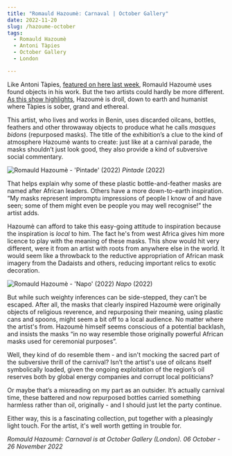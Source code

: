 ```yaml
---
title: "Romauld Hazoumè: Carnaval | October Gallery"
date: 2022-11-20
slug: /hazoume-october
tags:
  - Romauld Hazoumè
  - Antoni Tàpies
  - October Gallery
  - London

---
```


Like Antoni Tàpies, [featured on here last week](/tapies-nahmad), Romauld Hazoumè uses found objects in his work. But the two artists could hardly be more different. [As this show highlights](https://octobergallery.co.uk/exhibitions/Hazoume-carnaval), Hazoumè is droll, down to earth and humanist where Tàpies is sober, grand and ethereal. 

This artist, who lives and works in Benin, uses discarded oilcans, bottles, feathers and other throwaway objects to produce what he calls *masques bidons* (repurposed masks). The title of the exhibition’s a clue to the kind of atmosphere Hazoumè wants to create: just like at a carnival parade, the masks shouldn’t just look good, they also provide a kind of subversive social commentary.

![Romauld Hazoumè - 'Pintade' (2022)](/hazoume-october-1.jpeg)
*Pintade* (2022)

That helps explain why some of these plastic bottle-and-feather masks are named after African leaders. Others have a more down-to-earth inspiration. “My masks represent impromptu impressions of people I know of and have seen; some of them might even be people you may well recognise!” the artist adds.

Hazoumè can afford to take this easy-going attitude to inspiration because the inspiration is *local* to him. The fact he's from west Africa gives him more licence to play with the meaning of these masks. This show would hit very different, were it from an artist with roots from anywhere else in the world. It would seem like a throwback to the reductive appropriation of African mask imagery from the Dadaists and others, reducing important relics to exotic decoration. 

![Romauld Hazoumè - 'Napo' (2022)](/hazoume-october-2.jpeg)
*Napo* (2022)

But while such weighty inferences can be side-stepped, they can’t be escaped. After all, the masks that clearly inspired Hazoumè were originally objects of religious reverence, and repurposing their meaning, using plastic cans and spoons, might seem a bit off to a local audience. No matter where the artist's from. Hazoumè himself seems conscious of a potential backlash, and insists the masks “in no way resemble those originally powerful African masks used for ceremonial purposes”. 

Well, they kind of do resemble them - and isn't mocking the sacred part of the subversive thrill of the carnival? Isn’t the artist's use of oilcans itself symbolically loaded, given the ongoing exploitation of the region’s oil reserves both by global energy companies and corrupt local politicians? 

Or maybe that’s a misreading on my part as an outsider. It’s actually carnival time, these battered and now repurposed bottles carried something harmless rather than oil, originally - and I should just let the party continue. 

Either way, this is a fascinating collection, put together with a pleasingly light touch. For the artist, it's well worth getting in trouble for.

*Romauld Hazoumè: Carnaval is at October Gallery (London). 06 October - 26 November 2022*
